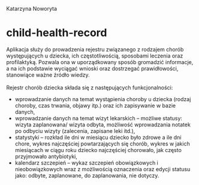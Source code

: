 Katarzyna Noworyta
# child-health-record

Aplikacja służy do prowadzenia rejestru związanego z rodzajem chorób występujących u dziecka, ich częstotliwością, sposobami leczenia oraz profilaktyką. Pozwala ona w uporządkowany sposób gromadzić informacje, a na ich podstawie wyciągać wnioski oraz dostrzegać prawidłowości, stanowiące ważne źródło wiedzy.<br /><br />
Rejestr chorób dziecka składa się z następujących funkcjonalności:
- wprowadzanie danych na temat wystąpienia choroby u dziecka (rodzaj choroby, czas trwania, objawy itp.) oraz ich zapisywanie w bazie danych, 
- wprowadzanie danych na temat wizyt lekarskich – możliwe statusy: wizyta zaplanowana/ wizyta odbyta, możliwość wprowadzania notatek po odbyciu wizyty (zalecenia, zapisane leki itd.), 
- statystyki – rozkład ile dni w miesiącu dziecko było zdrowe a ile dni chore, wykres najczęściej powtarzających się chorób, wykres w jakich miesiącach w ciągu roku dziecko najczęściej chorowało, jak często przyjmowało antybiotyki,
- kalendarz szczepień – wykaz szczepień obowiązkowych i nieobowiązkowych wraz z możliwością oznaczenia oraz edycji statusu jako: odbyte, zaplanowane, do zaplanowania, nie dotyczy. 

